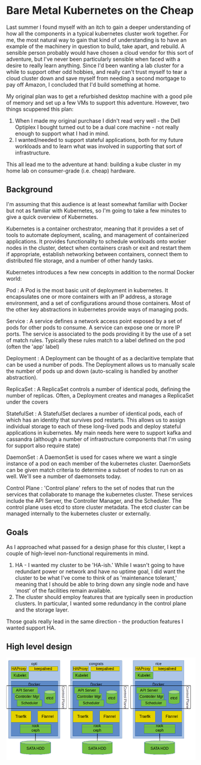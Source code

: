 # Bare Metal Kubernetes on the Cheap
Last summer I found myself with an itch to gain a deeper understanding of how all the components in a typical kubernetes cluster work together. For me, the most natural way to gain that kind of understanding is to have an example of the machinery in question to build, take apart, and rebuild. A sensible person probably would have chosen a cloud vendor for this sort of adventure, but I've never been particularly sensible when faced with a desire to really learn anything. Since I'd been wanting a lab cluster for a while to support other odd hobbies, and really can't trust myself to tear a cloud cluster down and save myself from needing a second mortgage to pay off Amazon, I concluded that I'd build something at home.

My original plan was to get a refurbished desktop machine with a good pile of memory and set up a few VMs to support this adventure. However, two things scuppered this plan:
1. When I made my original purchase I didn't read very well - the Dell Optiplex I bought turned out to be a dual core machine - not really enough to support what I had in mind.
1. I wanted/needed to support stateful applications, both for my future workloads and to learn what was involved in supporting that sort of infrastructure.

This all lead me to the adventure at hand: building a kube cluster in my home lab on consumer-grade (i.e. cheap) hardware.

## Background
I'm assuming that this audience is at least somewhat familiar with Docker but not as familiar with Kubernetes, so I'm going to take a few minutes to give a quick overview of Kubernetes.

Kubernetes is a container orchestrator, meaning that it provides a set of tools to automate deployment, scaling, and management of containerized applications. It provides functionality to schedule workloads onto worker nodes in the cluster, detect when containers crash or exit and restart them if appropriate, establish networking between containers, connect them to distributed file storage, and a number of other handy tasks.

Kubernetes introduces a few new concepts in addition to the normal Docker world:

Pod
:  A Pod is the most basic unit of deployment in kubernetes. It encapsulates one or more containers with an IP address, a storage environment, and a set of configurations around those containers. Most of the other key abstractions in kubernetes provide ways of managing pods.

Service
:  A service defines a network access point exposed by a set of pods for other pods to consume. A service can expose one or more IP ports. The service is associated to the pods providing it by the use of a set of match rules. Typically these rules match to a label defined on the pod (often the 'app' label)

Deployment
:  A Deployment can be thought of as a declaritive template that can be used a number of pods. The Deployment allows us to manually scale the number of pods up and down (auto-scaling is handled by another abstraction).

ReplicaSet
:  A ReplicaSet controls a number of identical pods, defining the number of replicas. Often, a Deployment creates and manages a ReplicaSet under the covers

StatefulSet
:  A StatefulSet declares a number of identical pods, each of which has an identity that survives pod restarts. This allows us to assign individual storage to each of these long-lived pods and deploy stateful applications in kubernetes. My main needs here were to support kafka and cassandra (although a number of infrastructure components that I'm using for support also require state)

DaemonSet
:  A DaemonSet is used for cases where we want a single instance of a pod on each member of the kubernetes cluster. DaemonSets can be given match criteria to determine a subset of nodes to run on as well. We'll see a number of daemonsets today.

Control Plane
:  'Control plane' refers to the set of nodes that run the services that collaborate to manage the kubernetes cluster. These services include the API Server, the Controller Manager, and the Scheduler. The control plane uses etcd to store cluster metadata. The etcd cluster can be managed internally to the kubernetes cluster or externally.

## Goals
As I approached what passed for a design phase for this cluster, I kept a couple of high-level non-functional requirements in mind.
1. HA - I wanted my cluster to be 'HA-ish.' While I wasn't going to have redundant power or network and have no uptime goal, I did want the cluster to be what I've come to think of as 'maintenance tolerant,' meaning that I should be able to bring down any single node and have 'most' of the facilities remain available.
1. The cluster should employ features that are typically seen in production clusters. In particular, I wanted some redundancy in the control plane and the storage layer.

Those goals really lead in the same direction - the production features I wanted support HA.

## High level design
![Diagram of infrastructure components](infra.png "Infrastructure")

